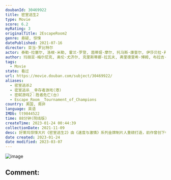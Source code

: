 ```yaml
---
doubanId: 30469922
title: 密室逃生2
type: Movie
score: 6.2
myRating: 3
originalTitle: 2EscapeRoom2
genre: 悬疑, 惊悚
datePublished: 2021-07-16
director: 亚当·罗比特尔
actor: 泰勒·拉塞尔, 洛根·米勒, 霍兰·罗登, 茵蒂娅·摩尔, 托马斯·康奎尔, 伊莎贝拉·弗尔曼, 詹姆斯·弗莱恩, 卡利托·奥利维罗, 杰米, 坦娅·范·格拉恩, 阿维亚娜·亚伯拉罕, 杰米斯·巴特勒, 杰伊·欧文, 阿玛莉·沃德, 蕾妮·戴蒙德, 埃文·亨斯特, 黛博拉·安沃尔, 杰·埃利斯, 泰勒·莱伯恩, 尼克·多达尼, 约里克·范·韦杰宁根
author: 玛丽亚·梅尔尼克, 奥伦·尤济尔, 克里斯蒂娜·拉瓦夫, 弗里德里希·博姆, 布拉吉·
tags:
  - Movie
state: 看过
url: https://movie.douban.com/subject/30469922/
aliases:
  - 密室逃杀2
  - 密室逃杀__幸存者游戏(港)
  - 密弑游戏2：胜者危亡(台)
  - Escape_Room__Tournament_of_Champions
country: 美国, 南非
language: 英语
IMDb: tt9844522
time: 88分钟(院线版)
createTime: 2023-01-24 00:44:39
collectionDate: 2021-11-09
desc: 好莱坞惊悚大片《密室逃生2》由《速度与激情》系列金牌制片人重磅打造，前作曾创下中国影史进口惊悚片票房冠军。续作在闯关难度和惊险刺激程度上全面升级，集结全球顶级玩家合力解锁超高难度密室，开启命悬一线的残...
date created: 2023-01-24
date modified: 2023-03-07
---
```


![image](p2870297032.jpg)

Comment:
---
